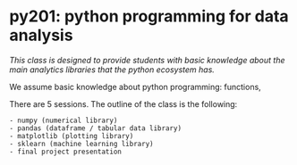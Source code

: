 # py201: python programming for data analysis

*This class is designed to provide students with basic knowledge about the main analytics libraries that the python ecosystem has.*

We assume basic knowledge about python programming: functions, 

There are 5 sessions. The outline of the class is the following:

    - numpy (numerical library)
    - pandas (dataframe / tabular data library)
    - matplotlib (plotting library)
    - sklearn (machine learning library)
    - final project presentation
